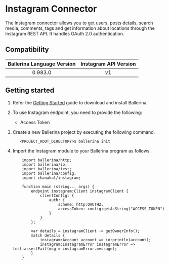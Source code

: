 # Instagram Connector

The Instagram connector allows you to get users, posts details, search media, comments, tags and get information about
locations through the Instagram REST API. It handles OAuth 2.0 authentication.

## Compatibility

| Ballerina Language Version  | Instagram API Version |
|:---------------------------:|:---------------------:|
| 0.983.0                     | v1                    |

## Getting started

1.  Refer the [Getting Started](https://ballerina.io/learn/getting-started/) guide to download and install Ballerina.

2.  To use Instagram endpoint, you need to provide the following:

       - Access Token

3. Create a new Ballerina project by executing the following command.

	```shell
	   <PROJECT_ROOT_DIRECTORY>$ ballerina init
	```

4. Import the Instagram module to your Ballerina program as follows.

	```ballerina
	    import ballerina/http;
	    import ballerina/io;
	    import ballerina/test;
	    import ballerina/config;
	    import chanakal/instagram;

	    function main (string... args) {
            endpoint instagram:Client instagramClient {
                clientConfig: {
                    auth: {
                        scheme: http:OAUTH2,
                        accessToken: config:getAsString("ACCESS_TOKEN")
                    }
                }
            };

            var details = instagramClient -> getOwnerInfo();
            match details {
                instagram:Account account => io:println(account);
                instagram:InstagramError instagramError => test:assertFail(msg = instagramError.message);
            }
	    }
	```